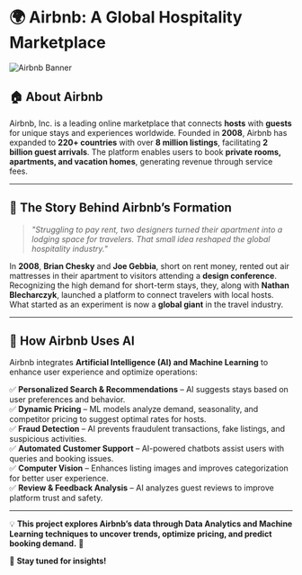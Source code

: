 # 🌍 **Airbnb: A Global Hospitality Marketplace**

![Airbnb Banner](https://source.unsplash.com/1600x400/?airbnb,travel,hotel)

## 🏠 **About Airbnb**
Airbnb, Inc. is a leading online marketplace that connects **hosts** with **guests** for unique stays and experiences worldwide. Founded in **2008**, Airbnb has expanded to **220+ countries** with over **8 million listings**, facilitating **2 billion guest arrivals**. The platform enables users to book **private rooms, apartments, and vacation homes**, generating revenue through service fees.

---

## 📖 **The Story Behind Airbnb’s Formation**
> *"Struggling to pay rent, two designers turned their apartment into a lodging space for travelers. That small idea reshaped the global hospitality industry."*

In **2008**, **Brian Chesky** and **Joe Gebbia**, short on rent money, rented out air mattresses in their apartment to visitors attending a **design conference**. Recognizing the high demand for short-term stays, they, along with **Nathan Blecharczyk**, launched a platform to connect travelers with local hosts. What started as an experiment is now a **global giant** in the travel industry.

---

## 🤖 **How Airbnb Uses AI**
Airbnb integrates **Artificial Intelligence (AI) and Machine Learning** to enhance user experience and optimize operations:

✅ **Personalized Search & Recommendations** – AI suggests stays based on user preferences and behavior.  
✅ **Dynamic Pricing** – ML models analyze demand, seasonality, and competitor pricing to suggest optimal rates for hosts.  
✅ **Fraud Detection** – AI prevents fraudulent transactions, fake listings, and suspicious activities.  
✅ **Automated Customer Support** – AI-powered chatbots assist users with queries and booking issues.  
✅ **Computer Vision** – Enhances listing images and improves categorization for better user experience.  
✅ **Review & Feedback Analysis** – AI analyzes guest reviews to improve platform trust and safety.  

---

💡 **This project explores Airbnb’s data through Data Analytics and Machine Learning techniques to uncover trends, optimize pricing, and predict booking demand.** 🚀

🔗 **Stay tuned for insights!**
